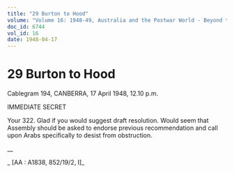 ```yaml
---
title: "29 Burton to Hood"
volume: "Volume 16: 1948-49, Australia and the Postwar World - Beyond the Region"
doc_id: 6744
vol_id: 16
date: 1948-04-17
---
```


# 29 Burton to Hood

Cablegram 194, CANBERRA, 17 April 1948, 12.10 p.m.

IMMEDIATE SECRET

Your 322. Glad if you would suggest draft resolution. Would seem that Assembly should be asked to endorse previous recommendation and call upon Arabs specifically to desist from obstruction.

__

_ [AA : A1838, 852/19/2, I]_
